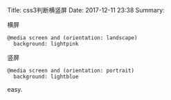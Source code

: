 Title: css3判断横竖屏
Date: 2017-12-11 23:38
Summary: 

横屏

```
@media screen and (orientation: landscape)
  background: lightpink
```

竖屏

```
@media screen and (orientation: portrait)
  background: lightblue
```

easy.
